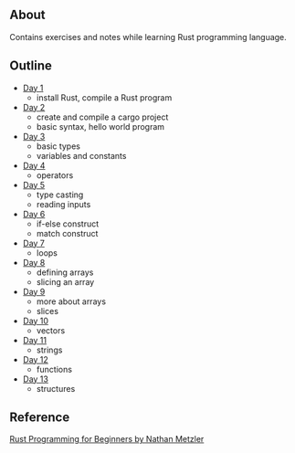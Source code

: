 ## About
Contains exercises and notes while learning Rust programming language.

## Outline
- [Day 1](day_01/day_01.md)
    - install Rust, compile a Rust program
- [Day 2](day_02/day_02.md)
    - create and compile a cargo project
    - basic syntax, hello world program
- [Day 3](day_03/day_03.md)
    - basic types
    - variables and constants
- [Day 4](day_04/day_04.md)
    - operators
- [Day 5](day_05/day_05.md)
    - type casting
    - reading inputs
- [Day 6](day_06/day_06.md)
    - if-else construct
    - match construct
- [Day 7](day_07/day_07.md)
    - loops
- [Day 8](day_08/day_08.md)
    - defining arrays
    - slicing an array
- [Day 9](day_09/day_09.md)
    - more about arrays
    - slices
- [Day 10](day_10/day_10.md)
    - vectors
- [Day 11](day_11/day_11.md)
    - strings
- [Day 12](day_12/day_12.md)
    - functions
- [Day 13](day_13/day_13.md)
    - structures

## Reference
[Rust Programming for Beginners by Nathan Metzler](https://www.goodreads.com/book/show/58530378-rust-programming-for-beginners)